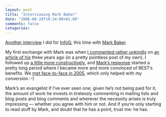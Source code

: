 ```yaml
---
layout: post
title: "Interviewing Mark Baker"
date: "2006-08-28T10:24:00+01:00"
comments: false
categories: 
---
```


<p><a href="http://www.infoq.com/articles/mark-baker-REST">Another interview</a> I did for <a href="http://www.infoq.com">InfoQ</a>, this time with <a href="http://www.markbaker.ca/blog/">Mark Baker</a>.</p>

<p>My first exchange with Mark was when <a href="/blog/st/2003/11/26/building_the_web_with_web_services.html">I commented rather unkindly</a> on <a href="http://www.oreillynet.com/pub/wlg/3998">an article of his</a> three years ago (in a pretty pointless post of my own). I followed up <a href="/blog/st/2003/11/26/hopefully_constructive_feedback_on_mark_bakers_article.html">a little more constructively</a>, and <a href="http://www.markbaker.ca/blog///2003/11/26">Mark&#8217;s response</a> started a pretty long period where I became more and more convinced of REST&#8217;s benefits. We <a href="/blog/st/2005/01/10/meeting_mark.html">met face-to-face in 2005</a>, which only helped with my conversion :-)</p>

<p>Mark&#8217;s an evangelist if I&#8217;ve ever seen one; given he&#8217;s not being paid for it, the amount of work he invests in tirelessly commenting in mailing lists and blog posts and blog comments and wherever the necessity arises is truly impressing &#8212; whether you agree with him or not. And if you&#8217;re only starting to read stuff by Mark, and doubt that he has a point, trust me: he has.</p>


